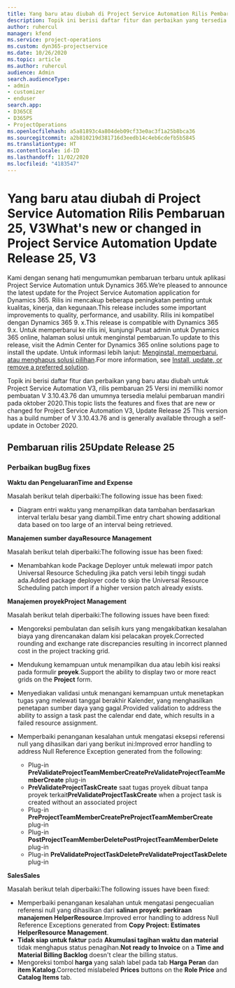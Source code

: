 ```yaml
---
title: Yang baru atau diubah di Project Service Automation Rilis Pembaruan 25, V3
description: Topik ini berisi daftar fitur dan perbaikan yang tersedia di Project Service Automation V3, pembaruan rilis 25, V3.
author: ruhercul
manager: kfend
ms.service: project-operations
ms.custom: dyn365-projectservice
ms.date: 10/26/2020
ms.topic: article
ms.author: ruhercul
audience: Admin
search.audienceType:
- admin
- customizer
- enduser
search.app:
- D365CE
- D365PS
- ProjectOperations
ms.openlocfilehash: a5a81893c4a804deb09cf33e0ac3f1a25b8bca36
ms.sourcegitcommit: a2b810219d381716d3eedb14c4eb6cdefb5b5845
ms.translationtype: HT
ms.contentlocale: id-ID
ms.lasthandoff: 11/02/2020
ms.locfileid: "4183547"
---
```

# <a name="whats-new-or-changed-in-project-service-automation-update-release-25-v3"></a><span data-ttu-id="802b5-103">Yang baru atau diubah di Project Service Automation Rilis Pembaruan 25, V3</span><span class="sxs-lookup"><span data-stu-id="802b5-103">What's new or changed in Project Service Automation Update Release 25, V3</span></span>

<span data-ttu-id="802b5-104">Kami dengan senang hati mengumumkan pembaruan terbaru untuk aplikasi Project Service Automation untuk Dynamics 365.</span><span class="sxs-lookup"><span data-stu-id="802b5-104">We’re pleased to announce the latest update for the Project Service Automation application for Dynamics 365.</span></span> <span data-ttu-id="802b5-105">Rilis ini mencakup beberapa peningkatan penting untuk kualitas, kinerja, dan kegunaan.</span><span class="sxs-lookup"><span data-stu-id="802b5-105">This release includes some important improvements to quality, performance, and usability.</span></span> <span data-ttu-id="802b5-106">Rilis ini kompatibel dengan Dynamics 365 9. x.</span><span class="sxs-lookup"><span data-stu-id="802b5-106">This release is compatible with Dynamics 365 9.x.</span></span> <span data-ttu-id="802b5-107">Untuk memperbarui ke rilis ini, kunjungi Pusat admin untuk Dynamics 365 online, halaman solusi untuk menginstal pembaruan.</span><span class="sxs-lookup"><span data-stu-id="802b5-107">To update to this release, visit the Admin Center for Dynamics 365 online solutions page to install the update.</span></span> <span data-ttu-id="802b5-108">Untuk informasi lebih lanjut: [Menginstal, memperbarui, atau menghapus solusi pilihan](https://docs.microsoft.com/power-platform/admin/install-remove-preferred-solution).</span><span class="sxs-lookup"><span data-stu-id="802b5-108">For more information, see [Install, update, or remove a preferred solution](https://docs.microsoft.com/power-platform/admin/install-remove-preferred-solution).</span></span>

<span data-ttu-id="802b5-109">Topik ini berisi daftar fitur dan perbaikan yang baru atau diubah untuk Project Service Automation V3, rilis pembaruan 25 Versi ini memiliki nomor pembuatan V 3.10.43.76 dan umumnya tersedia melalui pembaruan mandiri pada oktober 2020.</span><span class="sxs-lookup"><span data-stu-id="802b5-109">This topic lists the features and fixes that are new or changed for Project Service Automation V3, Update Release 25 This version has a build number of V 3.10.43.76 and is generally available through a self-update in October 2020.</span></span>

## <a name="update-release-25"></a><span data-ttu-id="802b5-110">Pembaruan rilis 25</span><span class="sxs-lookup"><span data-stu-id="802b5-110">Update Release 25</span></span>

### <a name="bug-fixes"></a><span data-ttu-id="802b5-111">Perbaikan bug</span><span class="sxs-lookup"><span data-stu-id="802b5-111">Bug fixes</span></span>

<span data-ttu-id="802b5-112">**Waktu dan Pengeluaran**</span><span class="sxs-lookup"><span data-stu-id="802b5-112">**Time and Expense**</span></span>

<span data-ttu-id="802b5-113">Masalah berikut telah diperbaiki:</span><span class="sxs-lookup"><span data-stu-id="802b5-113">The following issue has been fixed:</span></span>

- <span data-ttu-id="802b5-114">Diagram entri waktu yang menampilkan data tambahan berdasarkan interval terlalu besar yang diambil.</span><span class="sxs-lookup"><span data-stu-id="802b5-114">Time entry chart showing additional data based on too large of an interval being retrieved.</span></span>

<span data-ttu-id="802b5-115">**Manajemen sumber daya**</span><span class="sxs-lookup"><span data-stu-id="802b5-115">**Resource Management**</span></span>

<span data-ttu-id="802b5-116">Masalah berikut telah diperbaiki:</span><span class="sxs-lookup"><span data-stu-id="802b5-116">The following issue has been fixed:</span></span>

- <span data-ttu-id="802b5-117">Menambahkan kode Package Deployer untuk melewati impor patch Universal Resource Scheduling jika patch versi lebih tinggi sudah ada.</span><span class="sxs-lookup"><span data-stu-id="802b5-117">Added package deployer code to skip the Universal Resource Scheduling patch import if a higher version patch already exists.</span></span>

<span data-ttu-id="802b5-118">**Manajemen proyek**</span><span class="sxs-lookup"><span data-stu-id="802b5-118">**Project Management**</span></span>

<span data-ttu-id="802b5-119">Masalah berikut telah diperbaiki:</span><span class="sxs-lookup"><span data-stu-id="802b5-119">The following issues have been fixed:</span></span>

- <span data-ttu-id="802b5-120">Mengoreksi pembulatan dan selisih kurs yang mengakibatkan kesalahan biaya yang direncanakan dalam kisi pelacakan proyek.</span><span class="sxs-lookup"><span data-stu-id="802b5-120">Corrected rounding and exchange rate discrepancies resulting in incorrect planned cost in the project tracking grid.</span></span>
- <span data-ttu-id="802b5-121">Mendukung kemampuan untuk menampilkan dua atau lebih kisi reaksi pada formulir **proyek**.</span><span class="sxs-lookup"><span data-stu-id="802b5-121">Support the ability to display two or more react grids on the **Project** form.</span></span>
- <span data-ttu-id="802b5-122">Menyediakan validasi untuk menangani kemampuan untuk menetapkan tugas yang melewati tanggal berakhir Kalender, yang menghasilkan penetapan sumber daya yang gagal.</span><span class="sxs-lookup"><span data-stu-id="802b5-122">Provided validation to address the ability to assign a task past the calendar end date, which results in a failed resource assignment.</span></span>
- <span data-ttu-id="802b5-123">Memperbaiki penanganan kesalahan untuk mengatasi eksepsi referensi null yang dihasilkan dari yang berikut ini:</span><span class="sxs-lookup"><span data-stu-id="802b5-123">Improved error handling to address Null Reference Exception generated from the following:</span></span>

    - <span data-ttu-id="802b5-124">Plug-in **PreValidateProjectTeamMemberCreate**</span><span class="sxs-lookup"><span data-stu-id="802b5-124">**PreValidateProjectTeamMemberCreate** plug-in</span></span>
    - <span data-ttu-id="802b5-125">**PreValidateProjectTaskCreate** saat tugas proyek dibuat tanpa proyek terkait</span><span class="sxs-lookup"><span data-stu-id="802b5-125">**PreValidateProjectTaskCreate** when a project task is created without an associated project</span></span>
    - <span data-ttu-id="802b5-126">Plug-in **PreProjectTeamMemberCreate**</span><span class="sxs-lookup"><span data-stu-id="802b5-126">**PreProjectTeamMemberCreate** plug-in</span></span>
    - <span data-ttu-id="802b5-127">Plug-in **PostProjectTeamMemberDelete**</span><span class="sxs-lookup"><span data-stu-id="802b5-127">**PostProjectTeamMemberDelete** plug-in</span></span>
    - <span data-ttu-id="802b5-128">Plug-in **PreValidateProjectTaskDelete**</span><span class="sxs-lookup"><span data-stu-id="802b5-128">**PreValidateProjectTaskDelete** plug-in</span></span>

<span data-ttu-id="802b5-129">**Sales**</span><span class="sxs-lookup"><span data-stu-id="802b5-129">**Sales**</span></span>

<span data-ttu-id="802b5-130">Masalah berikut telah diperbaiki:</span><span class="sxs-lookup"><span data-stu-id="802b5-130">The following issues have been fixed:</span></span>

- <span data-ttu-id="802b5-131">Memperbaiki penanganan kesalahan untuk mengatasi pengecualian referensi null yang dihasilkan dari **salinan proyek: perkiraan manajemen HelperResource**.</span><span class="sxs-lookup"><span data-stu-id="802b5-131">Improved error handling to address Null Reference Exceptions generated from **Copy Project: Estimates HelperResource Management**.</span></span>
- <span data-ttu-id="802b5-132">**Tidak siap untuk faktur** pada **Akumulasi tagihan waktu dan material** tidak menghapus status penagihan.</span><span class="sxs-lookup"><span data-stu-id="802b5-132">**Not ready to Invoice** on a **Time and Material Billing Backlog** doesn't clear the billing status.</span></span>
- <span data-ttu-id="802b5-133">Mengoreksi tombol **harga** yang salah label pada tab **Harga Peran** dan **item Katalog**.</span><span class="sxs-lookup"><span data-stu-id="802b5-133">Corrected mislabeled **Prices** buttons on the **Role Price** and **Catalog Items** tab.</span></span>
